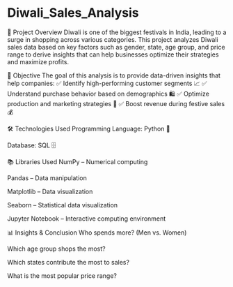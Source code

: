 # Diwali_Sales_Analysis
📌 Project Overview
Diwali is one of the biggest festivals in India, leading to a surge in shopping across various categories. This project analyzes Diwali sales data based on key factors such as gender, state, age group, and price range to derive insights that can help businesses optimize their strategies and maximize profits.

🎯 Objective
The goal of this analysis is to provide data-driven insights that help companies:
✅ Identify high-performing customer segments 📈
✅ Understand purchase behavior based on demographics 🛍️
✅ Optimize production and marketing strategies 🎯
✅ Boost revenue during festive sales 💰

🛠️ Technologies Used
Programming Language: Python 🐍

Database: SQL 🗄️

📚 Libraries Used
NumPy – Numerical computing

Pandas – Data manipulation

Matplotlib – Data visualization

Seaborn – Statistical data visualization

Jupyter Notebook – Interactive computing environment

📊 Insights & Conclusion
Who spends more? (Men vs. Women)

Which age group shops the most?

Which states contribute the most to sales?

What is the most popular price range?
